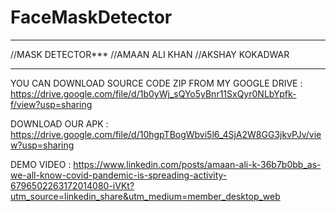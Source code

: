 # FaceMaskDetector
******
//MASK DETECTOR*** 
//AMAAN ALI KHAN 
//AKSHAY KOKADWAR
*******
YOU CAN DOWNLOAD SOURCE CODE ZIP FROM MY GOOGLE DRIVE : https://drive.google.com/file/d/1b0yWj_sQYo5yBnr11SxQyr0NLbYpfk-f/view?usp=sharing

DOWNLOAD OUR APK : https://drive.google.com/file/d/10hgpTBogWbvi5l6_4SjA2W8GG3jkvPJv/view?usp=sharing

DEMO VIDEO : https://www.linkedin.com/posts/amaan-ali-k-36b7b0bb_as-we-all-know-covid-pandemic-is-spreading-activity-6796502263172014080-iVKt?utm_source=linkedin_share&utm_medium=member_desktop_web
